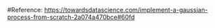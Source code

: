 #Reference: 
https://towardsdatascience.com/implement-a-gaussian-process-from-scratch-2a074a470bce#60fd
